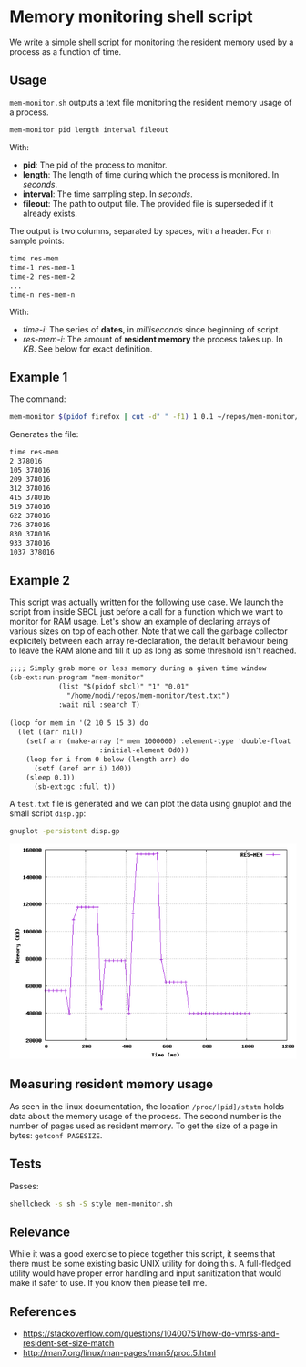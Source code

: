 # Memory monitoring shell script
We write a simple shell script for monitoring the resident memory used by a
process as a function of time.

## Usage
`mem-monitor.sh` outputs a text file monitoring the resident memory usage of a
process.

```sh
mem-monitor pid length interval fileout
```

With:
  - **pid**: The pid of the process to monitor.
  - **length**: The length of time during which the process is monitored.
                In *seconds*.
  - **interval**: The time sampling step. In *seconds*.
  - **fileout**: The path to output file. The provided file is superseded if it
                 already exists.

The output is two columns, separated by spaces, with a header.
For n sample points:

```text
time res-mem
time-1 res-mem-1
time-2 res-mem-2
...
time-n res-mem-n
```

With:
  * *time-i*: The series of **dates**, in *milliseconds* since beginning of
              script.
  * *res-mem-i*: The amount of **resident memory** the process takes up.
In *KB*. See below for exact definition.

## Example 1
The command:

```sh
mem-monitor $(pidof firefox | cut -d" " -f1) 1 0.1 ~/repos/mem-monitor/test.txt
```

Generates the file:

```text
time res-mem
2 378016
105 378016
209 378016
312 378016
415 378016
519 378016
622 378016
726 378016
830 378016
933 378016
1037 378016
```

## Example 2
This script was actually written for the following use case.
We launch the script from inside SBCL just before a call for a function which
we want to monitor for RAM usage. Let's show an example of declaring arrays of
various sizes on top of each other. Note that we call the garbage collector
explicitely between each array re-declaration, the default behaviour being to
leave the RAM alone and fill it up as long as some threshold isn't reached.

```common-lisp
;;;; Simply grab more or less memory during a given time window
(sb-ext:run-program "mem-monitor"
		    (list "$(pidof sbcl)" "1" "0.01"
			  "/home/modi/repos/mem-monitor/test.txt")
		    :wait nil :search T)

(loop for mem in '(2 10 5 15 3) do
  (let ((arr nil))
    (setf arr (make-array (* mem 1000000) :element-type 'double-float
					  :initial-element 0d0))
    (loop for i from 0 below (length arr) do
      (setf (aref arr i) 1d0))
    (sleep 0.1))
      (sb-ext:gc :full t))
```

A `test.txt` file is generated and we can plot the data using gnuplot
and the small script `disp.gp`:

```sh
gnuplot -persistent disp.gp
```

![Gnuplot window](doc/test.png)

## Measuring resident memory usage
As seen in the linux documentation, the location `/proc/[pid]/statm`
holds data about the memory usage of the process. The second number is the
number of pages used as resident memory. To get the size of a page in bytes:
`getconf PAGESIZE`.

## Tests
Passes:

```sh
shellcheck -s sh -S style mem-monitor.sh
```

## Relevance
While it was a good exercise to piece together this script, it seems that there
must be some existing basic UNIX utility for doing this. A full-fledged utility
would have proper error handling and input sanitization that would make it
safer to use. If you know then please tell me.

## References
  * https://stackoverflow.com/questions/10400751/how-do-vmrss-and-resident-set-size-match
  * http://man7.org/linux/man-pages/man5/proc.5.html
